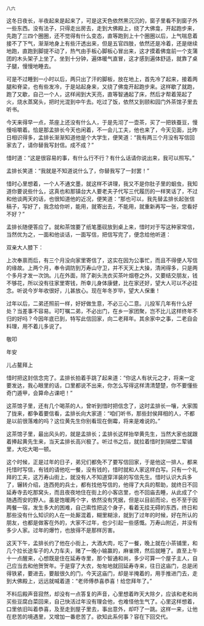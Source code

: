     八六 

   这冬日夜长，半夜起来是起来了，可是这天色依然黑沉沉的，窗子里看不到窗子外一些东西。没有法子，只得走出房去，走到大佛殿上，绕了大佛龛，开起跑步来，先跑了三四个圈圈，还不觉得有什么变态，直等跑到上十个圈圈以后，上气喘息着接不了下气，渐渐地身上有些汗透出来，但是五官四肢，依然还是冷着，还是继续地跑，直跑到脚提不动了，热气由手板心脚板心冒出来，这才摸着佛龛前一个支蒲团的木头架子上坐了。坐到十分钟，遍体暖气直冒，这才感到遍体舒适，就靠了桌子腿，慢慢地睡去。

   可是不过睡到一小时以后，两只出了汗的脚板，放在地上，首先冷了起来，接着两腿和脊梁，也有些发冷，于是站起身来，又绕了佛龛开起跑步来。这样歇了就跑，跑了又歇，自己一个人，这样闹到大天亮，直等智通起了床，然后才帮着笼起了火，烧水蒸窝头，把时光混到中午去。吃过了饭，依然又到颐和园门外茶馆子里去听书。

   今天来得早一点，茶座上还没有什么人，于是先沏了一壶茶，买了一把铁蚕豆，慢慢咀嚼着。恰是那孟排长今天也闲着，不一会儿工夫，他也来了，今天见面，比昨日相识得多，孟排长渐渐知道他是个大学生，便笑道：“我有两三个月没有写信回家去了，请你替我写封信。成不成？”

   惜时道：“这是很容易的事，有什么行不行？有什么话请你说出来，我可以照写。”

   孟排长笑道：“我就是不知道说什么了，你替我写了一封罢！”

   惜时心里想着，一个人不通文墨，就这样不讲理，我又不是你肚子里的蛔虫，我知道你要说些什么，这真也和那镇台大人要老夫子代写三代履历的一样笑话了，不过和他谈两天的话，也很知道他的近况，便笑道：“那也可以，我先替孟排长起张信稿子，写好了，我念给你听，能用，就寄出去，不能用，就重新再写一张，您看好不好？”

   孟排长随便答应了。就和茶馆要了纸笔墨砚放到桌上来，惜时对于写这种家常信，当然优为之，一面和他谈话，一面写信，把信写完了，便念给他听道：

   双亲大人膝下：

   上次奉禀而后，有三个月没向家里寄信了，这实在因为公事忙，而且不得便人写信的缘故。上两个月，奉令调防到万寿山守卫，并不天天上大操，清闲得多，只是两个多月才发一次饷。儿在外面，除了剃头洗衣买茶叶烟卷之外，又要结交朋友，钱不够花，所以没有往家里寄钱，所幸儿身体康健，比在家还好，望大人可以不必挂念。听说今岁年收很好，儿甚放心。现在年冬岁毕，望大人保重！

   过年以后，二弟还照前一样，好好做生意，不必三心二意。儿投军几年有什么好处？当差事不容易。可叮嘱二弟，不必出门，在乡一家团聚，岂不比儿这样终年不归的好吗？今因年底已到，特写此信回家，向二老拜年。其余家中之事，二老自会料理，用不着儿多说了。

   敬叩

   年安

   儿占鳌拜上

   惜时把这封信念完了。孟排长拍着手跳了起来道：“你这人有状元之才，将来一定要发达，我心眼里的话，口里都说不出来，你怎么写得这样清清楚楚，你不要懂些奇门遁甲，会算命占课吧！”

   这茶馆子里，还有几个喝茶的人，曾听到惜时把信念了，这时孟排长一嚷，大家围了拢来，都争着要信看，孟排长向大家道：“咱们听书，那些封侯拜相的人，不都是以前很落难的吗？这位黄先生你别看现在倒霉，将来是难说的。”

   这茶馆子里，最出风头的，就是孟排长；孟排长这样抬举黄先生，当然大家也就跟着捧起黄先生来，当天孟排长高兴极了。听过书之后，就拉着惜时到隔壁二荤铺里，大吃大喝一顿。

   这个时候，正是过年的日子，弟兄们都免不了要写信回家，于是他这一排人，都来托惜时写信，有钱的请他吃一餐，没有钱的，惜时就和人家这样白写。只有一个礼拜的工夫，这万寿山街上，就没有人不知道穿洋装的写信先生。惜时认识大兵多了，辗转介绍，连西苑的兵士，都有找他写信的，他得了大兵的帮助，就终日不回延寿寺去吃那窝头，而且夜夜地住在街上的小客店里，也不回庙去睡，从此成了个随遇而安的野人。虽是饱暖两个字，依然没有凭据，但是以目前而论，也不至于因两餐一宿，发生多大的困难，自己索性把这个身子，看着无挂无碍的东西，终日和那些没有什么知识的人在一处厮混着，糊里糊涂，就到了过年的时候，好在所认的朋友，也都是做客在外的，大家不过年，也少引起一些感慨。万寿山附近，并没有多少人家。过年的爆竹，也放得不是那样厉害。

   这天下午，孟排长约了他在小街上，大酒大肉，吃了一餐，晚上就在小茶铺里，和几个拉长途车子的人力车夫，赌了一晚小输赢的，麻雀牌，然后就睡了。直至上午十一点醒来，心想既是住在延寿寺里，那个智通和尚，多少可算一个屋子主人，自己应当去和他贺贺年。于是穿了大衣，匆匆地就回延寿寺来，往日这庙门，总是闭得铁紧，要进去，要敲很久的门，今天这庙门，却是半掩着的，用手推进门去，走到大佛殿上，远远就喊着道：“老师傅恭喜恭喜！给您拜年了。”

   不料后殿声音寂然，却没有一点答复的声音，心里想着昨天大除夕，应该和老和尚买些豆腐白菜回来，自己快活过年没有理会他，也难怪他生气了。心里这样想着，口里依旧叫着恭喜，及至走到屋子里去，事出意外，却吓了一跳。这样一来，让他在悲苦的境遇里，又增加一番悲苦了。欲知此系何事？容在下回交代。

